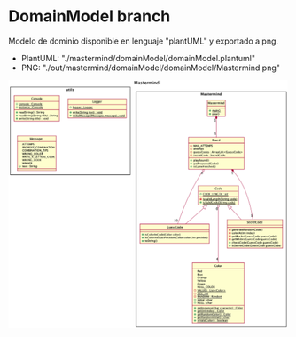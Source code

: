 # DomainModel branch

Modelo de dominio disponible en lenguaje "plantUML" y exportado a png.

- PlantUML: "./mastermind/domainModel/domainModel.plantuml"
- PNG: "./out/mastermind/domainModel/domainModel/Mastermind.png"

![Domain Model](https://raw.githubusercontent.com/javiergarciagonzalez/mastercloudapps-mastermind/domainModel/out/mastermind/domainModel/domainModel/Mastermind2.png)